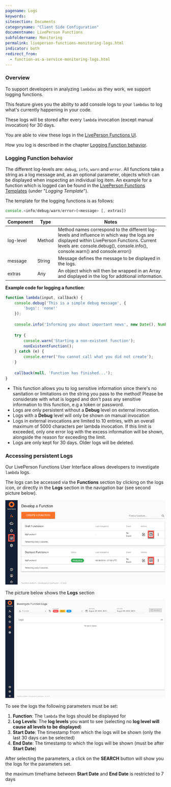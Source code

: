 ```yaml
---
pagename: Logs
keywords:
sitesection: Documents
categoryname: "Client Side Configuration"
documentname: LivePerson Functions
subfoldername: Monitoring
permalink: liveperson-functions-monitoring-logs.html
indicator: both
redirect_from:
  - function-as-a-service-monitoring-logs.html
---
```


### Overview

To support developers in analyzing `lambdas` as they work, we support logging functions.

This feature gives you the ability to add console logs to your `lambdas` to log what's currently happening in your code.

These logs will be stored after every `lambda` invocation (except manual invocation) for 30 days.

You are able to view these logs in the [LivePerson Functions UI](#accessing-persistent-logs).

How you log is described in the chapter [Logging Function behavior](#logging-function-behavior).

### Logging Function behavior

[Missing Screenshot]: <> (Let's add a screenshot of the IyF log result screen here.)

The different log-levels are: `debug`, `info`, `warn` and `error`. All functions take a string as a log message and, as an optional parameter, objects which can be displayed when inspecting an individual log item. An example for a function which is logged can be found in the [LivePerson Functions Templates](function-as-a-service-templates.html) (under "*Logging Template*").

The template for the logging functions is as follows:

```javascript
console.<info/debug/warn/error>(<message> [, extras])
```

<table>
<thead>
	<tr>
		<th>Component</th>
		<th>Type</th>
		<th>Notes</th>
	</tr>
</thead>
<tbody>
  <tr>
    <td>log-level</td>
    <td>Method</td>
    <td>Method names correspond to the different log-levels and influence in which way the logs are displayed within LivePerson Functions. Current levels are:
console.debug(), console.info(), console.warn() and console.error()</td>
  </tr>
  <tr>
    <td>message</td>
    <td>String</td>
    <td>Message defines the message to be displayed in the logs.</td>
  </tr>
  <tr>
    <td>extras</td>
    <td>Any</td>
    <td>An object which will then be wrapped in an Array and displayed in the log for additional information.</td>
  </tr>
</tbody>
</table>

**Example code for logging a function**:

```javascript
function lambda(input, callback) {
	console.debug('This is a simple debug message', {
		'bugs': 'none!'
	});

	console.info('Informing you about important news', new Date(), Number.MAX_SAFE_INTEGER);

	try {
		console.warn('Starting a non-existent function');
		nonExistentFunction();
	} catch (e) {
		console.error('You cannot call what you did not create');
	}

	callback(null, 'Function has finished...');
}
```
<div class="important">
<ul>
<li>This function allows you to log sensitive information since there's no sanitation or limitations on the string you pass to the method! Please be considerate with what is logged and don't pass any sensitive information to this function, e.g a token or password.</li>
<li>Logs are only persistent without a <b>Debug</b> level on external invocation.</li>
<li>Logs with a <b>Debug</b> level will only be shown on manual invocation</li>
<li>Logs in external invocations are limited to 10 entries, with an overall maximum of 5000 characters per lambda invocation. If this limit is exceeded, only one error log with the excess information will be shown, alongside the reason for exceeding the limit.</li>
<li>Logs are only kept for 30 days. Older logs will be deleted.</li>
</ul>
</div>

### Accessing persistent Logs

Our LivePerson Functions User Interface allows developers to investigate `lambda` logs.

The logs can be accessed via the **Functions** section by clicking on the logs icon, or directly in the **Logs** section in the navigation bar (see second picture below). 

![](img/faas-functions.png)

The picture below shows the **Logs** section

![](img/faas-logs.png)

To see the logs the following parameters must be set:

1. **Function**: The `lambda` the logs should be displayed for
2. **Log Levels**: The **log levels** you want to see (selecting no **log level will cause all levels to be displayed**)
3. **Start Date**: The timestamp from which the logs will be shown (only the last 30 days can be selected)
4. **End Date**: The timestamp to which the logs will be shown (must be after **Start Date**)

After selecting the parameters, a click on the **SEARCH** button will show you the logs for the parameters set.

<div class="important">the maximum timeframe between <b>Start Date</b> and <b>End Date</b> is restricted to 7 days</div>